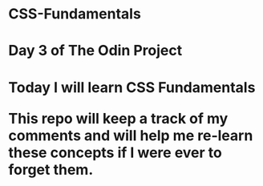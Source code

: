 # CSS-Fundamentals
<h1>Day 3 of The Odin Project<h1>
Today I will learn CSS Fundamentals

This repo will keep a track of my comments and will help me re-learn these concepts if I were ever to forget them.